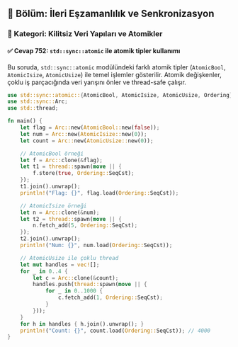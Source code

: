 ## 📘 Bölüm: İleri Eşzamanlılık ve Senkronizasyon  
### 🔹 Kategori: Kilitsiz Veri Yapıları ve Atomikler  
#### ✅ Cevap 752: `std::sync::atomic` ile atomik tipler kullanımı

Bu soruda, `std::sync::atomic` modülündeki farklı atomik tipler (`AtomicBool`, `AtomicIsize`, `AtomicUsize`) ile temel işlemler gösterilir. Atomik değişkenler, çoklu iş parçacığında veri yarışını önler ve thread-safe çalışır.

```rust
use std::sync::atomic::{AtomicBool, AtomicIsize, AtomicUsize, Ordering};
use std::sync::Arc;
use std::thread;

fn main() {
    let flag = Arc::new(AtomicBool::new(false));
    let num = Arc::new(AtomicIsize::new(0));
    let count = Arc::new(AtomicUsize::new(0));

    // AtomicBool örneği
    let f = Arc::clone(&flag);
    let t1 = thread::spawn(move || {
        f.store(true, Ordering::SeqCst);
    });
    t1.join().unwrap();
    println!("Flag: {}", flag.load(Ordering::SeqCst));

    // AtomicIsize örneği
    let n = Arc::clone(&num);
    let t2 = thread::spawn(move || {
        n.fetch_add(5, Ordering::SeqCst);
    });
    t2.join().unwrap();
    println!("Num: {}", num.load(Ordering::SeqCst));

    // AtomicUsize ile çoklu thread
    let mut handles = vec![];
    for _ in 0..4 {
        let c = Arc::clone(&count);
        handles.push(thread::spawn(move || {
            for _ in 0..1000 {
                c.fetch_add(1, Ordering::SeqCst);
            }
        }));
    }
    for h in handles { h.join().unwrap(); }
    println!("Count: {}", count.load(Ordering::SeqCst)); // 4000
}
```
